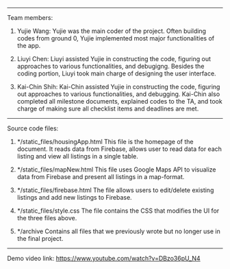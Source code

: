 ***********************************************
Team members:
1. Yujie Wang:
Yujie was the main coder of the project. Often building codes from ground 0, Yujie implemented most major functionalities of the app.

1. Liuyi Chen:
Liuyi assisted Yujie in constructing the code, figuring out approaches to various functionalities, and debugigng. Besides the coding portion, Liuyi took main charge of designing the user interface.

3. Kai-Chin Shih:
Kai-Chin assisted Yujie in constructing the code, figuring out approaches to various functionalities, and debugging. Kai-Chin also completed all milestone documents, explained codes to the TA, and took charge of making sure all checklist items and deadlines are met.

***********************************************

Source code files:
1. */static_files/housingApp.html 
This file is the homepage of the document. It reads data from Firebase, allows user to read data for each listing and view all listings in a single table.

2. */static_files/mapNew.html 
This file uses Google Maps API to visualize data from Firebase and present all listings in a map-format.

3. */static_files/firebase.html 
The file allows users to edit/delete existing listings and add new listings to Firebase.

4. */static_files/style.css
The file contains the CSS that modifies the UI for the three files above.

5. */archive
Contains all files that we previously wrote but no longer use in the final project.

***********************************************

Demo video link:
https://www.youtube.com/watch?v=DBzo36pU_N4